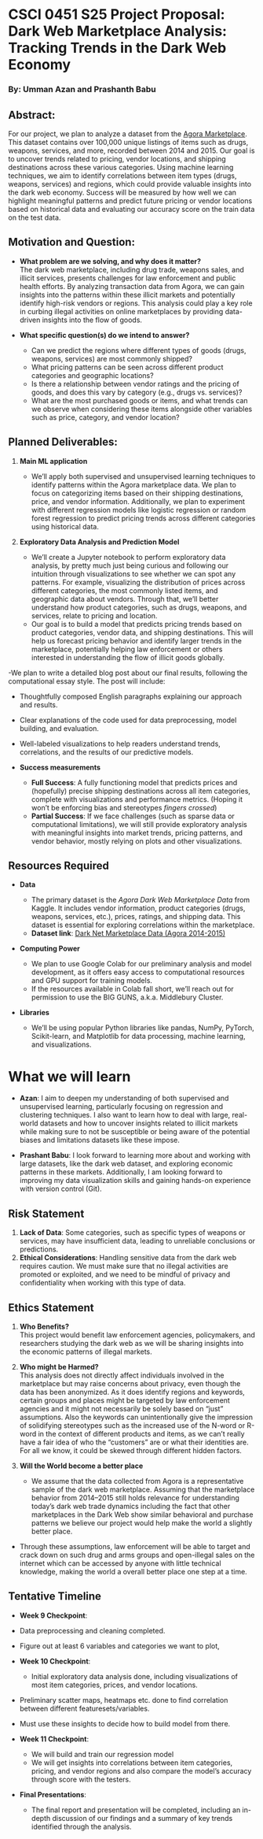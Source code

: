 # CSCI 0451 S25 Project Proposal: Dark Web Marketplace Analysis: Tracking Trends in the Dark Web Economy

### By: Umman Azan and Prashanth Babu

## Abstract:  
For our project, we plan to analyze a dataset from the [Agora Marketplace](https://www.kaggle.com/datasets/philipjames11/dark-net-marketplace-drug-data-agora-20142015?resource=download). This dataset contains over 100,000 unique listings of items such as drugs, weapons, services, and more, recorded between 2014 and 2015. Our goal is to uncover trends related to pricing, vendor locations, and shipping destinations across these various categories. Using machine learning techniques, we aim to identify correlations between item types (drugs, weapons, services) and regions, which could provide valuable insights into the dark web economy. Success will be measured by how well we can highlight meaningful patterns and predict future pricing or vendor locations based on historical data and evaluating our accuracy score on the train data on the test data.

## Motivation and Question:
- **What problem are we solving, and why does it matter?**  
  The dark web marketplace, including drug trade, weapons sales, and illicit services, presents challenges for law enforcement and public health efforts. By analyzing transaction data from Agora, we can gain insights into the patterns within these illicit markets and potentially identify high-risk vendors or regions. This analysis could play a key role in curbing illegal activities on online marketplaces by providing data-driven insights into the flow of goods.

- **What specific question(s) do we intend to answer?**  
  - Can we predict the regions where different types of goods (drugs, weapons, services) are most commonly shipped?  
  - What pricing patterns can be seen across different product categories and geographic locations?  
  - Is there a relationship between vendor ratings and the pricing of goods, and does this vary by category (e.g., drugs vs. services)?  
  - What are the most purchased goods or items, and what trends can we observe when considering these items alongside other variables such as price, category, and vendor location?

## Planned Deliverables:
1. **Main ML application**  
   - We’ll apply both supervised and unsupervised learning techniques to identify patterns within the Agora marketplace data. We plan to focus on categorizing items based on their shipping destinations, price, and vendor information. Additionally, we plan to experiment with different regression models like logistic regression or random forest regression to predict pricing trends across different categories using historical data.

2. **Exploratory Data Analysis and Prediction Model**  
   - We’ll create a Jupyter notebook to perform exploratory data analysis, by pretty much just being curious and following our intuition through visualizations to see whether we can spot any patterns. For example, visualizing the distribution of prices across different categories, the most commonly listed items, and geographic data about vendors. Through that, we’ll better understand how product categories, such as drugs, weapons, and services, relate to pricing and location.
   - Our goal is to build a model that predicts pricing trends based on product categories, vendor data, and shipping destinations. This will help us forecast pricing behavior and identify larger trends in the marketplace, potentially helping law enforcement or others interested in understanding the flow of illicit goods globally.

-We plan to write a detailed blog post about our final results, following the computational essay style. The post will include:
- Thoughtfully composed English paragraphs explaining our approach and results.
- Clear explanations of the code used for data preprocessing, model building, and evaluation.
- Well-labeled visualizations to help readers understand trends, correlations, and the results of our predictive models.


- **Success measurements** 
   - **Full Success**: A fully functioning model that predicts prices and (hopefully) precise shipping destinations across all item categories, complete with visualizations and performance metrics. (Hoping it won’t be enforcing bias and stereotypes *fingers crossed*)
   - **Partial Success**: If we face challenges (such as sparse data or computational limitations), we will still provide exploratory analysis with meaningful insights into market trends, pricing patterns, and vendor behavior, mostly relying on plots and other visualizations.

## Resources Required
- **Data**  
  - The primary dataset is the *Agora Dark Web Marketplace Data* from Kaggle. It includes vendor information, product categories (drugs, weapons, services, etc.), prices, ratings, and shipping data. This dataset is essential for exploring correlations within the marketplace.
  - **Dataset link**: [Dark Net Marketplace Data (Agora 2014-2015)](https://www.kaggle.com/datasets/philipjames11/dark-net-marketplace-drug-data-agora-20142015/data)

- **Computing Power**  
  - We plan to use Google Colab for our preliminary analysis and model development, as it offers easy access to computational resources and GPU support for training models.  
  - If the resources available in Colab fall short, we’ll reach out for permission to use the BIG GUNS, a.k.a. Middlebury Cluster.

- **Libraries**  
  - We’ll be using popular Python libraries like pandas, NumPy, PyTorch, Scikit-learn, and Matplotlib for data processing, machine learning, and visualizations.

# What we will learn 

- **Azan**: I aim to deepen my understanding of both supervised and unsupervised learning, particularly focusing on regression and clustering techniques. I also want to learn how to deal with large, real-world datasets and how to uncover insights related to illicit markets while making sure to not be susceptible or being aware of the potential biases and limitations datasets like these impose.

- **Prashant Babu**: I look forward to learning more about and working with large datasets, like the dark web dataset, and exploring economic patterns in these markets. Additionally, I am looking forward to improving my data visualization skills and gaining hands-on experience with version control (Git).

## Risk Statement
1. **Lack of Data**: Some categories, such as specific types of weapons or services, may have insufficient data, leading to unreliable conclusions or predictions.
2. **Ethical Considerations**: Handling sensitive data from the dark web requires caution. We must make sure that no illegal activities are promoted or exploited, and we need to be mindful of privacy and confidentiality when working with this type of data.

## Ethics Statement
1. **Who Benefits?**  
   This project would benefit law enforcement agencies, policymakers, and researchers studying the dark web as we will be sharing insights into the economic patterns of illegal markets.
   
2. **Who might be Harmed?**  
   This analysis does not directly affect individuals involved in the marketplace but may raise concerns about privacy, even though the data has been anonymized. As it does identify regions and keywords, certain groups and places might be targeted by law enforcement agencies and it might not necessarily be solely based on “just” assumptions. Also the keywords can unintentionally give the impression of solidifying stereotypes such as the increased use of the N-word or R-word in the context of different products and items, as we can’t really have a fair idea of who the “customers” are or what their identities are. For all we know, it could be skewed through different hidden factors. 
   
3. **Will the World become a better place**  
   - We assume that the data collected from Agora is a representative sample of the dark web marketplace. Assuming that the marketplace behavior from 2014–2015 still holds relevance for understanding today’s dark web trade dynamics including the fact that other marketplaces in the Dark Web show similar behavioral and purchase patterns we believe our project would help make the world a slightly better place.
- Through these assumptions, law enforcement will be able to target and crack down on such drug and arms groups and open-illegal sales on the internet which can be accessed by anyone with little technical knowledge, making the world a overall better place one step at a time.

## Tentative Timeline
- **Week 9 Checkpoint**:  
 - Data preprocessing and cleaning completed.  
 - Figure out at least 6 variables and categories we want to plot,
	

- **Week 10 Checkpoint**:  
  - Initial exploratory data analysis done, including visualizations of most item categories, prices, and vendor locations.
- Preliminary scatter maps, heatmaps etc. done to find correlation between different featuresets/variables.
 - Must use these insights to decide how to build model from there.
- **Week 11 Checkpoint**:  
  - We will build and train our regression model
  - We will get insights into correlations between item categories, pricing, and vendor regions and also compare the model’s accuracy through score with the testers.

- **Final Presentations**:  
  - The final report and presentation will be completed, including an in-depth discussion of our findings and a summary of key trends identified through the analysis.

  

